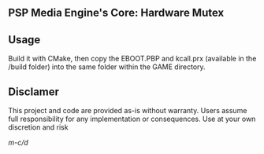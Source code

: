 ## PSP Media Engine's Core: Hardware Mutex


## Usage
Build it with CMake, then copy the EBOOT.PBP and kcall.prx (available in the /build folder) into the same folder within the GAME directory.  

## Disclamer
This project and code are provided as-is without warranty. Users assume full responsibility for any implementation or consequences. Use at your own discretion and risk


*m-c/d*
